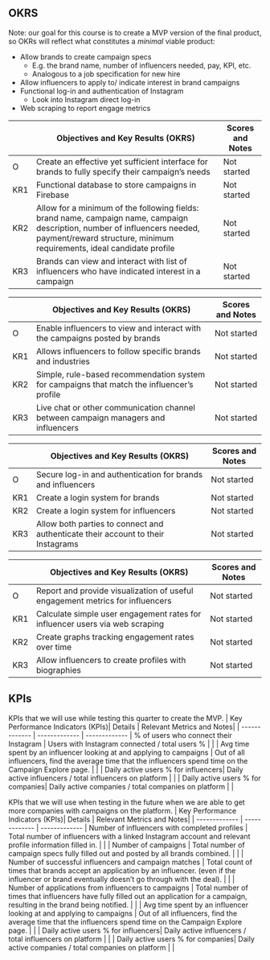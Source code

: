 
## OKRS 
Note: our goal for this course is to create a MVP version of the final product, so OKRs will reflect what constitutes a *minimal* viable product:
  * Allow brands to create campaign specs
    * E.g. the brand name, number of influencers needed, pay, KPI, etc.
    * Analogous to a job specification for new hire
  * Allow influencers to apply to/ indicate interest in brand campaigns
  * Functional log-in and authentication of Instagram
    * Look into Instagram direct log-in
  * Web scraping to report engage metrics

|  | Objectives and Key Results (OKRS)| Scores and Notes|
| ------------- | ------------- | -------------
| O | Create an effective yet sufficient interface for brands to fully specify their campaign’s needs | Not started |
| KR1 | Functional database to store campaigns in Firebase | Not started |
| KR2 | Allow for a minimum of the following fields: brand name, campaign name, campaign description, number of influencers needed, payment/reward structure, minimum requirements, ideal candidate profile | Not started |
| KR3 | Brands can view and interact with list of influencers who have indicated interest in a campaign | Not started |

|  | Objectives and Key Results (OKRS)| Scores and Notes|
| ------------- | ------------- | -------------
| O | Enable influencers to view and interact with the campaigns posted by brands | Not started |
| KR1 | Allows influencers to follow specific brands and industries | Not started |
| KR2 | Simple, rule-based recommendation system for campaigns that match the influencer’s profile | Not started |
| KR3 | Live chat or other communication channel between campaign managers and influencers | Not started |

|  | Objectives and Key Results (OKRS)| Scores and Notes|
| ------------- | ------------- | -------------
| O | Secure log-in and authentication for brands and influencers | Not started |
| KR1 | Create a login system for brands | Not started |
| KR2 | Create a login system for influencers | Not started |
| KR3 | Allow both parties to connect and authenticate their account to their Instagrams | Not started |

|  | Objectives and Key Results (OKRS)| Scores and Notes|
| ------------- | ------------- | -------------
| O | Report and provide visualization of useful engagement metrics for influencers | Not started |
| KR1 | Calculate simple user engagement rates for influencer users via web scraping | Not started |
| KR2 | Create graphs tracking engagement rates over time | Not started |
| KR3 | Allow influencers to create profiles with biographies | Not started |

## KPIs
KPIs that we will use while testing this quarter to create the MVP. 
| Key Performance Indicators (KPIs)| Details | Relevant Metrics and Notes|
| ------------- | ------------- | -------------
| % of users who connect their Instagram | Users with Instagram connected / total users % |  |
| Avg time spent by an influencer looking at and applying to campaigns | Out of all influencers, find the average time that the influencers spend time on the Campaign Explore page. |  |
| Daily active users % for influencers| Daily active influencers / total influencers on platform | |
| Daily active users % for companies| Daily active companies / total companies on platform | |

KPIs that we will use when testing in the future when we are able to get more companies with campaigns on the platform.
| Key Performance Indicators (KPIs)| Details | Relevant Metrics and Notes|
| ------------- | ------------- | -------------
| Number of influencers with completed profiles | Total number of influencers with a linked Instagram account and relevant profile information filled in. | |
| Number of campaigns  | Total number of campaign specs fully filled out and posted by all brands combined. |  |
| Number of successful influencers and campaign matches | Total count of times that brands accept an application by an influencer. (even if the influencer or brand eventually doesn’t go through with the deal). |  |
| Number of applications from influencers to campaigns | Total number of times that influencers have fully filled out an application for a campaign, resulting in the brand being notified. |  |
| Avg time spent by an influencer looking at and applying to campaigns | Out of all influencers, find the average time that the influencers spend time on the Campaign Explore page. |  |
| Daily active users % for influencers| Daily active influencers / total influencers on platform | |
| Daily active users % for companies| Daily active companies / total companies on platform | |
